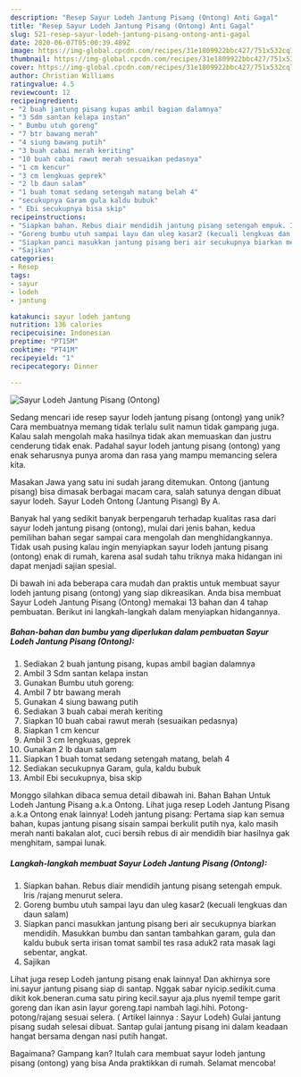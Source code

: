 ```yaml
---
description: "Resep Sayur Lodeh Jantung Pisang (Ontong) Anti Gagal"
title: "Resep Sayur Lodeh Jantung Pisang (Ontong) Anti Gagal"
slug: 521-resep-sayur-lodeh-jantung-pisang-ontong-anti-gagal
date: 2020-06-07T05:00:39.489Z
image: https://img-global.cpcdn.com/recipes/31e1809922bbc427/751x532cq70/sayur-lodeh-jantung-pisang-ontong-foto-resep-utama.jpg
thumbnail: https://img-global.cpcdn.com/recipes/31e1809922bbc427/751x532cq70/sayur-lodeh-jantung-pisang-ontong-foto-resep-utama.jpg
cover: https://img-global.cpcdn.com/recipes/31e1809922bbc427/751x532cq70/sayur-lodeh-jantung-pisang-ontong-foto-resep-utama.jpg
author: Christian Williams
ratingvalue: 4.5
reviewcount: 12
recipeingredient:
- "2 buah jantung pisang kupas ambil bagian dalamnya"
- "3 Sdm santan kelapa instan"
- " Bumbu utuh goreng"
- "7 btr bawang merah"
- "4 siung bawang putih"
- "3 buah cabai merah keriting"
- "10 buah cabai rawut merah sesuaikan pedasnya"
- "1 cm kencur"
- "3 cm lengkuas geprek"
- "2 lb daun salam"
- "1 buah tomat sedang setengah matang belah 4"
- "secukupnya Garam gula kaldu bubuk"
- " Ebi secukupnya bisa skip"
recipeinstructions:
- "Siapkan bahan. Rebus diair mendidih jantung pisang setengah empuk. Iris /rajang menurut selera."
- "Goreng bumbu utuh sampai layu dan uleg kasar2 (kecuali lengkuas dan daun salam)"
- "Siapkan panci masukkan jantung pisang beri air secukupnya biarkan mendidih. Masukkan bumbu dan santan tambahkan garam, gula dan kaldu bubuk serta irisan tomat sambil tes rasa aduk2 rata masak lagi sebentar, angkat."
- "Sajikan"
categories:
- Resep
tags:
- sayur
- lodeh
- jantung

katakunci: sayur lodeh jantung 
nutrition: 136 calories
recipecuisine: Indonesian
preptime: "PT15M"
cooktime: "PT41M"
recipeyield: "1"
recipecategory: Dinner

---
```



![Sayur Lodeh Jantung Pisang (Ontong)](https://img-global.cpcdn.com/recipes/31e1809922bbc427/751x532cq70/sayur-lodeh-jantung-pisang-ontong-foto-resep-utama.jpg)

Sedang mencari ide resep sayur lodeh jantung pisang (ontong) yang unik? Cara membuatnya memang tidak terlalu sulit namun tidak gampang juga. Kalau salah mengolah maka hasilnya tidak akan memuaskan dan justru cenderung tidak enak. Padahal sayur lodeh jantung pisang (ontong) yang enak seharusnya punya aroma dan rasa yang mampu memancing selera kita.

Masakan Jawa yang satu ini sudah jarang ditemukan. Ontong (jantung pisang) bisa dimasak berbagai macam cara, salah satunya dengan dibuat sayur lodeh. Sayur Lodeh Ontong (Jantung Pisang) By A.

Banyak hal yang sedikit banyak berpengaruh terhadap kualitas rasa dari sayur lodeh jantung pisang (ontong), mulai dari jenis bahan, kedua pemilihan bahan segar sampai cara mengolah dan menghidangkannya. Tidak usah pusing kalau ingin menyiapkan sayur lodeh jantung pisang (ontong) enak di rumah, karena asal sudah tahu triknya maka hidangan ini dapat menjadi sajian spesial.


Di bawah ini ada beberapa cara mudah dan praktis untuk membuat sayur lodeh jantung pisang (ontong) yang siap dikreasikan. Anda bisa membuat Sayur Lodeh Jantung Pisang (Ontong) memakai 13 bahan dan 4 tahap pembuatan. Berikut ini langkah-langkah dalam menyiapkan hidangannya.

<!--inarticleads1-->

##### Bahan-bahan dan bumbu yang diperlukan dalam pembuatan Sayur Lodeh Jantung Pisang (Ontong):

1. Sediakan 2 buah jantung pisang, kupas ambil bagian dalamnya
1. Ambil 3 Sdm santan kelapa instan
1. Gunakan  Bumbu utuh goreng:
1. Ambil 7 btr bawang merah
1. Gunakan 4 siung bawang putih
1. Sediakan 3 buah cabai merah keriting
1. Siapkan 10 buah cabai rawut merah (sesuaikan pedasnya)
1. Siapkan 1 cm kencur
1. Ambil 3 cm lengkuas, geprek
1. Gunakan 2 lb daun salam
1. Siapkan 1 buah tomat sedang setengah matang, belah 4
1. Sediakan secukupnya Garam, gula, kaldu bubuk
1. Ambil  Ebi secukupnya, bisa skip


Monggo silahkan dibaca semua detail dibawah ini. Bahan Bahan Untuk Lodeh Jantung Pisang a.k.a Ontong. Lihat juga resep Lodeh Jantung Pisang a.k.a Ontong enak lainnya! Lodeh jantung pisang: Pertama siap kan semua bahan, kupas jantung pisang sisain sampai berkulit putih nya, kalo masih merah nanti bakalan alot, cuci bersih rebus di air mendidih biar hasilnya gak menghitam, sampai lunak. 

<!--inarticleads2-->

##### Langkah-langkah membuat Sayur Lodeh Jantung Pisang (Ontong):

1. Siapkan bahan. Rebus diair mendidih jantung pisang setengah empuk. Iris /rajang menurut selera.
1. Goreng bumbu utuh sampai layu dan uleg kasar2 (kecuali lengkuas dan daun salam)
1. Siapkan panci masukkan jantung pisang beri air secukupnya biarkan mendidih. Masukkan bumbu dan santan tambahkan garam, gula dan kaldu bubuk serta irisan tomat sambil tes rasa aduk2 rata masak lagi sebentar, angkat.
1. Sajikan


Lihat juga resep Lodeh jantung pisang enak lainnya! Dan akhirnya sore ini.sayur jantung pisang siap di santap. Nggak sabar nyicip.sedikit.cuma dikit kok.beneran.cuma satu piring kecil.sayur aja.plus nyemil tempe garit goreng dan ikan asin layur goreng.tapi nambah lagi.hihi. Potong-potong/rajang sesuai selera. ( Artikel lainnya : Sayur Lodeh) Gulai jantung pisang sudah selesai dibuat. Santap gulai jantung pisang ini dalam keadaan hangat bersama dengan nasi putih hangat. 

Bagaimana? Gampang kan? Itulah cara membuat sayur lodeh jantung pisang (ontong) yang bisa Anda praktikkan di rumah. Selamat mencoba!
